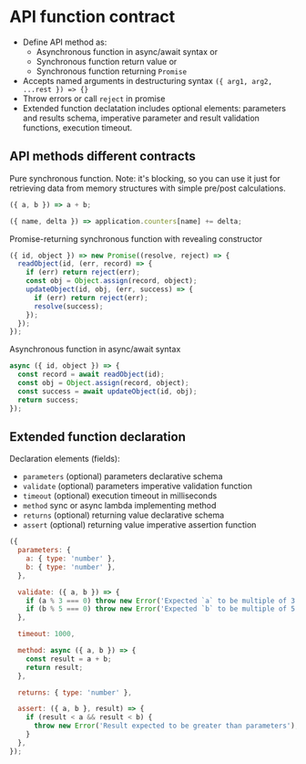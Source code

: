 # API function contract

- Define API method as:
  - Asynchronous function in async/await syntax or
  - Synchronous function return value or
  - Synchronous function returning `Promise`
- Accepts named arguments in destructuring syntax
`({ arg1, arg2, ...rest }) => {}`
- Throw errors or call `reject` in promise
- Extended function declatation includes optional elements: parameters and
results schema, imperative parameter and result validation functions, execution
timeout.

## API methods different contracts

Pure synchronous function. Note: it's blocking, so you can use it just for
retrieving data from memory structures with simple pre/post calculations.

```js
({ a, b }) => a + b;
```

```js
({ name, delta }) => application.counters[name] += delta;
```

Promise-returning synchronous function with revealing constructor
```js
({ id, object }) => new Promise((resolve, reject) => {
  readObject(id, (err, record) => {
    if (err) return reject(err);
    const obj = Object.assign(record, object);
    updateObject(id, obj, (err, success) => {
      if (err) return reject(err);
      resolve(success);
    });
  });
});
```

Asynchronous function in async/await syntax
```js
async ({ id, object }) => {
  const record = await readObject(id);
  const obj = Object.assign(record, object);
  const success = await updateObject(id, obj);
  return success;
});
```

## Extended function declaration

Declaration elements (fields):
- `parameters` (optional) parameters declarative schema
- `validate` (optional) parameters imperative validation function
- `timeout` (optional) execution timeout in milliseconds
- `method` sync or async lambda implementing method
- `returns` (optional) returning value declarative schema
- `assert` (optional) returning value imperative assertion function

```js
({
  parameters: {
    a: { type: 'number' },
    b: { type: 'number' },
  },

  validate: ({ a, b }) => {
    if (a % 3 === 0) throw new Error('Expected `a` to be multiple of 3');
    if (b % 5 === 0) throw new Error('Expected `b` to be multiple of 5');
  },

  timeout: 1000,

  method: async ({ a, b }) => {
    const result = a + b;
    return result;
  },

  returns: { type: 'number' },

  assert: ({ a, b }, result) => {
    if (result < a && result < b) {
      throw new Error('Result expected to be greater than parameters');
    }
  },
});
```
